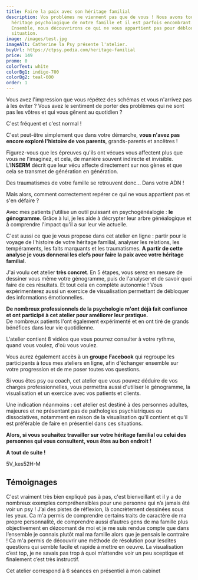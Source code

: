 ```yaml
---
title: Faire la paix avec son héritage familial
description: Vos problèmes ne viennent pas que de vous ! Nous avons tous un
  héritage psychologique de notre famille et il est parfois encombrant.
  Ensemble, nous découvrirons ce qui ne vous appartient pas pour débloquer votre
  situation.
image: /images/test.jpg
imageAlt: Catherine la Psy présente l'atelier.
buyUrl: https://ctpsy.podia.com/heritage-familial
price: 149
promo: 0
colorText: white
colorBg1: indigo-700
colorBg2: teal-600
order: 1
---
```

<display-text display="frame">
Vous avez l'impression que vous répétez des schémas et vous n'arrivez pas à les éviter ?   
Vous avez le sentiment de porter des problèmes qui ne sont pas les vôtres et qui vous gênent au quotidien ?
</display-text>

<display-text>C'est fréquent et c'est normal !</display-text>

C'est peut-être simplement que dans votre démarche, **vous n'avez pas encore exploré l'histoire de vos parents**, grands-parents et ancêtres !

Figurez-vous que les épreuves qu'ils ont vécues vous affectent plus que vous ne l'imaginez, et cela, de manière souvent indirecte et invisible. L'**INSERM** décrit que leur vécu affecte directement sur nos gènes et que cela se transmet de génération en génération. 

<display-text>
Des traumatismes de votre famille se retrouvent donc... Dans votre ADN !
</display-text>

Mais alors, comment correctement repérer ce qui ne vous appartient pas et s'en défaire ?

Avec mes patients j'utilise un outil puissant en psychogénéalogie : **le génogramme**. Grâce à lui, je les aide à décrypter leur arbre généalogique et à comprendre l'impact qu'il a sur leur vie actuelle.

C'est aussi ce que je vous propose dans cet atelier en ligne : partir pour le voyage de l'histoire de votre héritage familial, analyser les relations, les tempéraments, les faits marquants et les traumatismes. **A partir de cette analyse je vous donnerai les clefs pour faire la paix avec votre héritage familial**.

J'ai voulu cet atelier **très concret**. En 5 étapes, vous serez en mesure de dessiner vous même votre génogramme, puis de l'analyser et de savoir quoi faire de ces résultats. Et tout cela en complète autonomie !
Vous expérimenterez aussi un exercice de visualisation permettant de débloquer des informations émotionnelles.

**De nombreux professionnels de la psychologie m'ont déjà fait confiance et ont participé à cet atelier pour améliorer leur pratique.**\
De nombreux patients l'ont également expérimenté et en ont tiré de grands bénéfices dans leur vie quotidienne.

<display-text>L'atelier contient 8 vidéos que vous pourrez consulter à votre rythme, quand vous voulez, d'où vous voulez.</display-text>

Vous aurez également accès à un **groupe Facebook** qui regroupe les participants à tous mes ateliers en ligne, afin d'échanger ensemble sur votre progression et de me poser toutes vos questions.

Si vous êtes psy ou coach, cet atelier que vous pouvez déduire de vos charges professionnelles, vous permettra aussi d'utiliser le génogramme, la visualisation et un exercice avec vos patients et clients.

Une indication néanmoins : cet atelier est destiné à des personnes adultes, majeures et ne présentant pas de pathologies psychiatriques ou dissociatives, notamment en raison de la visualisation qu'il contient et qu'il est préférable de faire en présentiel dans ces situations.

**Alors, si vous souhaitez travailler sur votre héritage familial ou celui des personnes qui vous consultent, vous êtes au bon endroit !**

**A tout de suite !**

<embed-youtube>5V_kes52H-M</embed-youtube>

## Témoignages

<testimonials>
<testimonial author="Sonia" image="woman1">
  C'est vraiment très bien expliqué pas à pas, c'est bienveillant et il y a de nombreux exemples compréhensibles pour une personne qui n’a jamais été voir un psy ! J’ai des pistes de réflexion, là concrètement dessinées sous les yeux.
</testimonial>

<testimonial author="Anne-Lise" image="woman2">
Ca m'a permis de comprendre certains traits de caractère de ma propre personnalité, de comprendre aussi d’autres gens de ma famille plus objectivement en dézoomant de moi et je me suis rendue compte que dans l’ensemble je connais plutôt mal ma famille alors que je pensais le contraire !
</testimonial>

<testimonial author="Cédric" image="man1">
Ca m'a permis de découvrir une méthode de résolution pour lesdites questions qui semble facile et rapide à mettre en oeuvre.
</testimonial>

<testimonial author="Clément" image="man2">
La visualisation c’est top, je ne savais pas trop à quoi m’attendre voir un peu sceptique et finalement c’est très instructif.
</testimonial>
</testimonials>



<display-text>Cet atelier correspond à 6 séances en présentiel à mon cabinet</display-text>